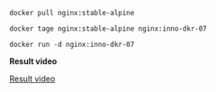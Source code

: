 ```
docker pull nginx:stable-alpine

docker tage nginx:stable-alpine nginx:inno-dkr-07

docker run -d nginx:inno-dkr-07
```

**Result video**

[Result video](../Videos/docker6.mkv)
